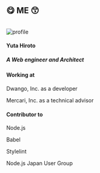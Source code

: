 <!-- background: profile -->

## 😋 ME 😙

<br />

<div class="profile">
  <div class="profile-left">
    <img src="../../../common/images/profile.jpg" alt="profile" class="profile-avatar">
    <h4 class="profile-name">Yuta Hiroto</h4>
    <div class="sns-list">
      <a href="https://hiroppy.me" target="_blank">
        <i class="fas fa-home"></i>
      </a>
      <a href="https://twitter.com/about_hiroppy" target="_blank">
        <i class="fab fa-twitter"></i>
      </a>
      <a href="https://github.com/hiroppy" target="_blank">
        <i class="fab fa-github"></i>
      </a>
      <a href="https://www.facebook.com/abouthiroppy" target="_blank">
        <i class="fab fa-facebook"></i>
      </a>
    </div>
  </div>
  <div class="profile-right">
    <h5>
      <i class="fab fa-js"></i>
      A Web engineer and Architect
    </h5>
    <h4>Working at</h4>
    <p>Dwango, Inc. as a developer</p>
    <p>Mercari, Inc. as a technical advisor</p>
    <h4>Contributor to</h4>
    <p>Node.js</p>
    <p>Babel</p>
    <p>Stylelint</p>
    <p>Node.js Japan User Group</p>
  </div>
</div>

<!-- note
Mercari: 2018/09 -
BizReach: 2018/06 -
Dwango: 2015/04 - 2017/05
Mercari: 2017/06 - 2017/12/15
Dwango: 2017/12/16 -
-->
